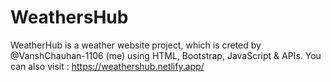 # WeathersHub
WeatherHub is a weather website project, which is creted by @VanshChauhan-1106 (me) using HTML, Bootstrap, JavaScript & APIs. You can also visit : https://weathershub.netlify.app/